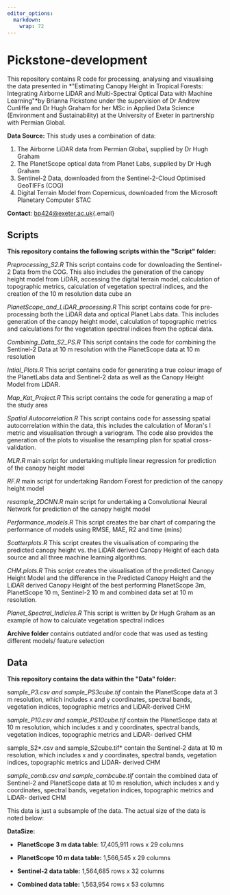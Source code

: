 ```yaml
---
editor_options: 
  markdown: 
    wrap: 72
---
```


# Pickstone-development

This repository contains R code for processing, analysing and
visualising the data presented in *"Estimating Canopy Height in Tropical
Forests: Integrating Airborne LiDAR and Multi-Spectral Optical Data with
Machine Learning"*by Brianna Pickstone under the supervision of Dr
Andrew Cunliffe and Dr Hugh Graham for her MSc in Applied Data Science
(Environment and Sustainability) at the University of Exeter in
partnership with Permian Global.

**Data Source:** This study uses a combination of data:

1.  The Airborne LiDAR data from Permian Global, supplied by Dr Hugh
    Graham
2.  The PlanetScope optical data from Planet Labs, supplied by Dr Hugh
    Graham
3.  Sentinel-2 Data, downloaded from the Sentinel-2-Cloud Optimised
    GeoTIFFs (COG)
4.  Digital Terrain Model from Copernicus, downloaded from the Microsoft
    Planetary Computer STAC

**Contact**: [bp424\@exeter.ac.uk](mailto:bp424@exeter.ac.uk){.email}

## **Scripts**

**This repository contains the following scripts within the "Script"
folder:**

*Preprocessing_S2.R* This script contains code for downloading the
Sentinel-2 Data from the COG. This also includes the generation of the
canopy height model from LiDAR, accessing the digital terrain model,
calculation of topographic metrics, calculation of vegetation spectral
indices, and the creation of the 10 m resolution data cube an

*PlanetScope_and_LiDAR_processing.R* This script contains code for
pre-processing both the LiDAR data and optical Planet Labs data. This
includes generation of the canopy height model, calculation of
topographic metrics and calculations for the vegetation spectral indices
from the optical data.

*Combining_Data_S2_PS.R* This script contains the code for combining the
Sentinel-2 Data at 10 m resolution with the PlanetScope data at 10 m
resolution

*Intial_Plots.R* This script contains code for generating a true colour
image of the PlanetLabs data and Sentinel-2 data as well as the Canopy
Height Model from LiDAR.

*Map_Kat_Project.R* This script contains the code for generating a map
of the study area

*Spatial Autocorrelation.R* This script contains code for assessing
spatial autocorrelation within the data, this includes the calculation
of Moran's I metric and visualisation through a variogram. The code also
provides the generation of the plots to visualise the resampling plan
for spatial cross-validation.

*MLR.R* main script for undertaking multiple linear regression for
prediction of the canopy height model

*RF.R* main script for undertaking Random Forest for prediction of the
canopy height model

*resample_2DCNN.R* main script for undertaking a Convolutional Neural
Network for prediction of the canopy height model

*Performance_models.R* This script creates the bar chart of comparing
the performance of models using RMSE, MAE, R2 and time (mins)

*Scatterplots.R* This script creates the visualisation of comparing the
predicted canopy height vs. the LiDAR derived Canopy Height of each data
source and all three machine learning algorithms.

*CHM.plots.R* This script creates the visualisation of the predicted
Canopy Height Model and the difference in the Predicted Canopy Height
and the LiDAR derived Canopy Height of the best performing PlanetScope
3m, PlanetScope 10 m, Sentinel-2 10 m and combined data set at 10 m
resolution.

*Planet_Spectral_Indicies.R* This script is written by Dr Hugh Graham as
an example of how to calculate vegetation spectral indices

**Archive folder** contains outdated and/or code that was used as
testing different models/ feature selection

## Data

**This repository contains the data within the "Data" folder:**

s*ample_P3.csv and sample_PS3cube.tif* contain the PlanetScope data at 3
m resolution, which includes x and y coordinates, spectral bands,
vegetation indices, topographic metrics and LiDAR-derived CHM

s*ample_P10.csv and sample_PS10cube.tif* contain the PlanetScope data at
10 m resolution, which includes x and y coordinates, spectral bands,
vegetation indices, topographic metrics and LiDAR- derived CHM

sample_S2*.csv and sample_S2cube.tif* contain the Sentinel-2 data at 10
m resolution, which includes x and y coordinates, spectral bands,
vegetation indices, topographic metrics and LiDAR- derived CHM

*sample_comb.csv and sample_combcube.tif* contain the combined data of
Sentinel-2 and PlanetScope data at 10 m resolution, which includes x and
y coordinates, spectral bands, vegetation indices, topographic metrics
and LiDAR- derived CHM

This data is just a subsample of the data. The actual size of the data
is noted below:

**DataSize:**

-   **PlanetScope 3 m data table**: 17,405,911 rows x 29 columns

-   **PlanetScope 10 m data table:** 1,566,545 x 29 columns

-   **Sentinel-2 data table:** 1,564,685 rows x 32 columns

-   **Combined data table:** 1,563,954 rows x 53 columns
